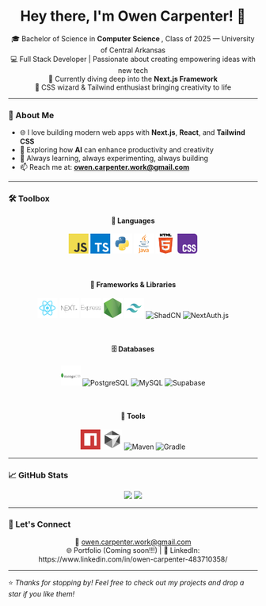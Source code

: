 <h1 align="center">Hey there, I'm Owen Carpenter! 👋</h1>

<p align="center">
  🎓 Bachelor of Science in <strong> Computer Science </strong>, Class of 2025 — University of Central Arkansas <br />
  💻 Full Stack Developer | Passionate about creating empowering ideas with new tech <br />
  🌱 Currently diving deep into the <strong>Next.js Framework</strong> <br />
  🎨 CSS wizard & Tailwind enthusiast bringing creativity to life
</p>

---

### 🚀 About Me

- 🌐 I love building modern web apps with **Next.js**, **React**, and **Tailwind CSS**
- 🤖 Exploring how **AI** can enhance productivity and creativity
- 🧠 Always learning, always experimenting, always building
- 📫 Reach me at: **owen.carpenter.work@gmail.com**

---

### 🛠️ Toolbox

<h4 align="center">🧠 Languages</h4>
<p align="center">
  <img src="https://raw.githubusercontent.com/github/explore/main/topics/javascript/javascript.png" alt="JavaScript" width="40"/>
  <img src="https://raw.githubusercontent.com/github/explore/main/topics/typescript/typescript.png" alt="TypeScript" width="40"/>
  <img src="https://raw.githubusercontent.com/github/explore/main/topics/python/python.png" alt="Python" width="40"/>
  <img src="https://raw.githubusercontent.com/github/explore/main/topics/java/java.png" alt="Java" width="40"/>
  <img src="https://raw.githubusercontent.com/github/explore/main/topics/html/html.png" alt="HTML5" width="40"/>
  <img src="https://raw.githubusercontent.com/github/explore/main/topics/css/css.png" alt="CSS" width="40"/>
</p>  
&nbsp;
<h4 align="center">🧰 Frameworks & Libraries</h4>
<p align="center">
  <img src="https://raw.githubusercontent.com/github/explore/main/topics/react/react.png" alt="React" width="40"/>
  <img src="https://raw.githubusercontent.com/github/explore/main/topics/nextjs/nextjs.png" alt="Next.js" width="40"/>
  <img src="https://raw.githubusercontent.com/github/explore/main/topics/express/express.png" alt="Express.js" width="40"/>
  <img src="https://raw.githubusercontent.com/github/explore/main/topics/nodejs/nodejs.png" alt="Node.js" width="40"/>
  <img src="https://raw.githubusercontent.com/github/explore/main/topics/tailwind/tailwind.png" alt="Tailwind CSS" width="40"/>
  <img src="https://avatars.githubusercontent.com/u/139895814?s=200&v=4" alt="ShadCN" width="40"/> <!-- ShadCN icon -->
  <img src="https://next-auth.js.org/img/logo/logo-sm.png" alt="NextAuth.js" width="40"/> <!-- NextAuth icon -->
</p>
&nbsp;
<h4 align="center">🗄️ Databases</h4>
<p align="center">
  <img src="https://raw.githubusercontent.com/github/explore/main/topics/mongodb/mongodb.png" alt="MongoDB" width="40"/>
  <img src="https://www.vectorlogo.zone/logos/postgresql/postgresql-icon.svg" alt="PostgreSQL" width="40"/>
  <img src="https://www.vectorlogo.zone/logos/mysql/mysql-icon.svg" alt="MySQL" width="40"/>
  <img src="https://www.vectorlogo.zone/logos/supabase/supabase-icon.svg" alt="Supabase" width="40"/>
</p>
&nbsp;
<h4 align="center">🔧 Tools</h4>
<p align="center">
  <img src="https://raw.githubusercontent.com/github/explore/main/topics/npm/npm.png" alt="NPM" width="40"/>
  <img src="https://github.com/vscode-icons/vscode-icons/blob/master/icons/file_type_cursorrules.svg" alt="NPM" width="40"/>
  <img src="https://www.vectorlogo.zone/logos/apache_maven/apache_maven-icon.svg" alt="Maven" width="40"/>
  <img src="https://www.vectorlogo.zone/logos/gradle/gradle-icon.svg" alt="Gradle" width="40"/>
</p>


---

### 📈 GitHub Stats

<p align="center">
  <img src="https://github-readme-stats.vercel.app/api?username=owen-carpenter&show_icons=true&theme=radical" width="450"/>
  <img src="https://github-readme-stats.vercel.app/api/top-langs/?username=owen-carpenter&layout=compact&theme=radical" width="380"/>
</p>

---

### 🔗 Let's Connect

<p align="center">
  📧 <a href="mailto:owen.carpenter.work@gmail.com">owen.carpenter.work@gmail.com</a> <br />
  🌐 Portfolio (Coming soon!!!) | 💼 LinkedIn: https://www.linkedin.com/in/owen-carpenter-483710358/
</p>

---

⭐ *Thanks for stopping by! Feel free to check out my projects and drop a star if you like them!*

